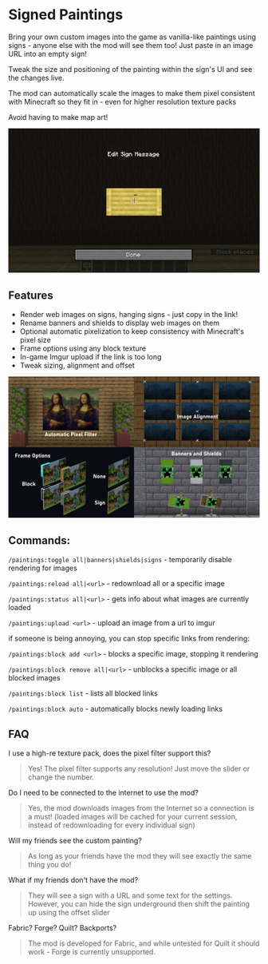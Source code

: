 # Signed Paintings

Bring your own custom images into the game as vanilla-like paintings using signs - anyone else with the mod will see them too! Just paste in an image URL into an empty sign!

Tweak the size and positioning of the painting within the sign's UI and see the changes live.

The mod can automatically scale the images to make them pixel consistent with Minecraft so they fit in - even for higher resolution texture packs

Avoid having to make map art!

![Gif showing the positioning and sizing of an image](images/gif.gif)

## Features

- Render web images on signs, hanging signs - just copy in the link!
- Rename banners and shields to display web images on them
- Optional automatic pixelization to keep consistency with Minecraft's pixel size
- Frame options using any block texture
- In-game Imgur upload if the link is too long
- Tweak sizing, alignment and offset

![Showcase showing the main features of the mod](images/combined.png)

## Commands:

`/paintings:toggle all|banners|shields|signs` - temporarily disable rendering for images

`/paintings:reload all|<url>` - redownload all or a specific image

`/paintings:status all|<url>` - gets info about what images are currently loaded

`/paintings:upload <url>` - upload an image from a url to imgur

if someone is being annoying, you can stop specific links from rendering:

`/paintings:block add <url>` - blocks a specific image, stopping it rendering

`/paintings:block remove all|<url>` - unblocks a specific image or all blocked images

`/paintings:block list` - lists all blocked links

`/paintings:block auto` - automatically blocks newly loading links

## FAQ

I use a high-re texture pack, does the pixel filter support this?

> Yes! The pixel filter supports any resolution! Just move the slider or change the number.

Do I need to be connected to the internet to use the mod?

> Yes, the mod downloads images from the Internet so a connection is a must! (loaded images will be cached for your current session, instead of redownloading for every individual sign)

Will my friends see the custom painting?

> As long as your friends have the mod they will see exactly the same thing you do!

What if my friends don't have the mod?

> They will see a sign with a URL and some text for the settings. However, you can hide the sign underground then shift the painting up using the offset slider

Fabric? Forge? Quilt? Backports?

> The mod is developed for Fabric, and while untested for Quilt it should work - Forge is currently unsupported.